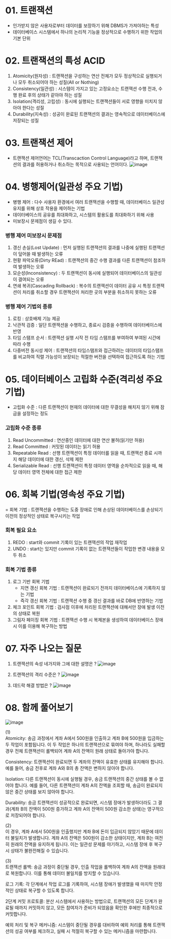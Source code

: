 # 01. 트랜잭션
- 인가받지 않은 사용자로부터 데이터를 보장하기 위해 DBMS가 가져야하는 특성
- 데이터베이스 시스템에서 하나의 논리적 기능을 정상적으로 수행하기 위한 작업의 기본 단위

# 02. 트랜잭션의 특성 ACID
1. Atomicity(원자성) : 트랜잭션을 구성하는 연산 전체가 모두 정상적으로 실행되거나 모두 취소되어야 하는 성질(All or Nothing)
2. Consistency(일관성) : 시스템이 가지고 있는 고정요소는 트랜잭션 수행 전과, 수행 완료 후의 상태가 같아야 하는 성질
3. Isolation(격리성, 고립성) : 동시에 실행되는 트랜잭션들이 서로 영향을 미치지 않아야 한다는 성질
4. Durability(지속성) : 성공이 완료된 트랜잭션의 결과는 영속적으로 데이터베이스에 저장되는 성질
   
# 03. 트랜잭션 제어
- 트랜잭션 제어언어는 TCL(Transcaction Control Language)라고 하며, 트랜잭션의 결과를 허용하거나 취소하는 목적으로 사용되는 언어이다.
![image](https://github.com/user-attachments/assets/0210d2ac-0711-4c6e-b462-7a0507750850)

# 04. 병행제어(일관성 주요 기법)
- 병행 제어 : 다수 사용자 환경에서 여러 트랜잭션을 수행할 때, 데이터베이스 일관성 유지를 위해 상호 작용을 제어하는 기법
- 데이터베이스의 공유를 최대화하고, 시스템의 활용도를 최대화하기 위해 사용
- 미보장시 문제점이 생길 수 있다.

### 병행 제어 미보장시 문제점
1. 갱신 손실(Lost Update) : 먼저 실행된 트랜잭션의 결과를 나중에 실행된 트랜잭션이 덮어쓸 때 발생하는 오류
2. 현황 파악오류(Dirty REad) : 트랜잭션의 중간 수행 결과를 다른 트랜잭션이 참조하여 발생하는 오류
3. 모순성(Inconsistency) : 두 트랜잭션이 동시에 실행되어 데이터베이스의 일관성이 결여되는 오류
4. 연쇄 복귀(Cascading Rollback) : 복수의 트랜잭션이 데이터 공유 시 특정 트랜잭션이 처리를 취소할 경우 트랜잭션이 처리한 곳의 부분을 취소하지 못하는 오류

### 병행 제어 기법의 종류
1. 로킹 : 상호배제 기능 제공
2. 낙관적 검증 : 일단 트랜잭션을 수행하고, 종료시 검증을 수행하여 데이터베이스에 반영
3. 타임 스탬프 순서 : 트랜잭션 실행 시작 전 타임 스탬프를 부여하여 부여된 시간에 따라 수행
4. 다중버전 동시성 제어 : 트랜잭션의 타임스탬프와 접근하려는 데이터의 타임스탬프를 비교하여 직렬 가능성이 보장되는 적절한 버전을 선택하여 접근하도록 하는 기법

# 05. 데이터베이스 고립화 수준(격리성 주요 기법)
- 고립화 수준 : 다른 트랜잭션이 현재의 데이터에 대한 무결성을 해치지 않기 위해 잠금을 설정하는 정도

### 고립화 수준 종류
1. Read Uncommitted : 연산중인 데이터에 대한 연산 불허(읽기만 허용)
2. Read Committed : 커밋된 데이터는 읽기 허용
3. Repeatable Read : 선행 트랜잭션이 특정 데이터를 읽을 때, 트랜잭션 종료 시까지 해당 데이터에 대한 갱신, 삭제 제한
4. Serializable Read : 선행 트랜잭션이 특정 데이터 영역을 순차적으로 읽을 때, 해당 데이터 영역 전체에 대한 접근 제한

# 06. 회복 기법(영속성 주요 기법)
= 회복 기법 : 트랜잭션을 수행하는 도중 장애로 인해 손상된 데이터베이스를 손상되기 이전의 정상적인 상태로 복구시키는 작업

### 회복 필요 요소
1. REDO : start와 commit 기록이 있는 트랜잭션의 작업 재작업
2. UNDO : start는 있지만 commit 기록이 없는 트랜잭션들이 작업한 변경 내용을 모두 취소

### 회복 기법 종류
1. 로그 기반 회복 기법
    - 지연 갱신 회복 기법 : 트랜잭션이 완료되기 전까지 데이터베이스에 기록하지 않는 기법
    - 즉각 갱신 회복 기법 : 트랜잭션 수행 중 갱신 결과를 바로 DB에 반영하는 기법
2. 체크 포인트 회복 기법 : 검사점 이후에 처리된 트랜잭션에 대해서만 장애 발생 이전의 상태로 복원
3. 그림자 페이징 회복 기법 : 트랜잭션 수행 시 복제본을 생성하여 데이터베이스 장애 시 이를 이용해 복구하는 방법 

# 07. 자주 나오는 질문
1. 트랜잭션의 속성 네가지와 그에 대한 설명은 ?
![image](https://github.com/user-attachments/assets/8121577a-13cb-4488-a125-75630584e6ea)

2. 트랜잭션의 격리 수준은 ?
![image](https://github.com/user-attachments/assets/1c617eee-06b7-48d3-aafb-b1c7381f15ab)

3. 데드락 해결 방법은 ?
![image](https://github.com/user-attachments/assets/c6389d66-c3a6-494f-b5d9-a783a8a161ff)

# 08. 함께 풀어보기
![image](https://github.com/user-attachments/assets/cb606e4e-bf38-4633-a2c0-a8e2a6e77652)

(1)   
Atomicity: 송금 과정에서 계좌 A에서 500원을 인출하고 계좌 B에 500원을 입금하는 두 작업이 포함됩니다. 이 두 작업은 하나의 트랜잭션으로 묶여야 하며, 하나라도 실패할 경우 전체 트랜잭션이 롤백되어 계좌 A의 잔액이 원래 상태로 돌아가야 합니다.

Consistency: 트랜잭션이 완료되면 두 계좌의 잔액이 유효한 상태를 유지해야 합니다. 예를 들어, 송금 전후로 계좌 A와 B의 총 잔액은 변하지 않아야 합니다.

Isolation: 다른 트랜잭션이 동시에 실행될 경우, 송금 트랜잭션의 중간 상태를 볼 수 없어야 합니다. 예를 들어, 다른 트랜잭션이 계좌 A의 잔액을 조회할 때, 송금이 완료되지 않은 중간 상태를 보지 않아야 합니다.

Durability: 송금 트랜잭션이 성공적으로 완료되면, 시스템 장애가 발생하더라도 그 결과(계좌 B의 잔액이 500원 증가하고 계좌 A의 잔액이 500원 감소한 상태)는 영구적으로 저장되어야 합니다.


(2)   
이 경우, 계좌 A에서 500원을 인출했지만 계좌 B에 돈이 입금되지 않았기 때문에 데이터 불일치가 발생합니다. 계좌 A의 잔액은 500원이 감소한 상태이지만, 계좌 B는 여전히 원래의 잔액을 유지하게 됩니다. 이는 일관성 문제를 야기하고, 시스템 장애 후 복구 시 상태가 불완전해질 수 있습니다.



(3)   
트랜잭션 롤백: 송금 과정이 중단될 경우, 인출 작업을 롤백하여 계좌 A의 잔액을 원래대로 복원합니다. 이를 통해 데이터 불일치를 방지할 수 있습니다.

로그 기록: 각 단계에서 작업 로그를 기록하여, 시스템 장애가 발생했을 때 마지막 안정적인 상태로 복구할 수 있도록 합니다.

2단계 커밋 프로토콜: 분산 시스템에서 사용하는 방법으로, 트랜잭션의 모든 단계가 완료될 때까지 커밋하지 않고, 모든 참여자가 준비가 되었음을 확인한 후에만 최종적으로 커밋합니다.

예외 처리 및 복구 메커니즘: 시스템이 중단될 경우를 대비하여 예외 처리를 통해 트랜잭션의 성공 여부를 체크하고, 실패 시 적절히 복구할 수 있는 메커니즘을 마련합니다.
